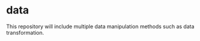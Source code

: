# data
This repository will include multiple data manipulation methods such as data transformation.
